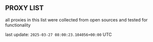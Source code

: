 ## PROXY LIST

all proxies in this list were collected from open sources and tested for functionality

last update: `2025-03-27 08:00:23.104056+00:00` UTC